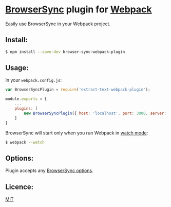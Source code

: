 # [BrowserSync](http://www.browsersync.io/) plugin for [Webpack](http://webpack.github.io/)

Easily use BrowserSync in your Webpack project.

## Install:

```bash
$ npm install --save-dev browser-sync-webpack-plugin
```

## Usage:

In your `webpack.config.js`:

```javascript
var BrowserSyncPlugin = require('extract-text-webpack-plugin');

module.exports = {
    ...
    plugins: [
        new BrowserSyncPlugin({ host: 'localhost', port: 3000, server: { baseDir: ['public'] })
    ]
}
```

BrowserSync will start only when you run Webpack in [watch mode](http://webpack.github.io/docs/tutorials/getting-started/#watch-mode):

```bash
$ webpack --watch
```

## Options:

Plugin accepts any [BrowserSync options](http://www.browsersync.io/docs/options/).

## Licence:

[MIT](http://en.wikipedia.org/wiki/MIT_License)
